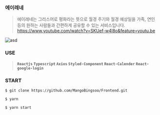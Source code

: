 ### **에이레네**
> 에이레네는 그리스어로 평화라는 뜻으로 월경 주기와 월경 예상일을 가족, 연인 등의 원하는 사람들과 간편하게 공유할 수 있는 서비스입니다.
https://www.youtube.com/watch?v=SKUef-w4l8o&feature=youtu.be

![asd](https://user-images.githubusercontent.com/81551906/231046375-f0aafb04-b063-49e4-a8e9-dd9501005af8.png)

### **USE**
> **`Reactjs` `Typescript` `Axios` `Styled-Component` `React-Calender` `React-google-login`**

### **START**

```
$ git clone https://github.com/MangoBingsoo/Frontend.git

$ yarn

$ yarn start
```

